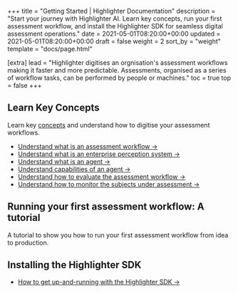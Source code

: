 +++
title = "Getting Started | Highlighter Documentation"
description = "Start your journey with Highlighter AI. Learn key concepts, run your first assessment workflow, and install the Highlighter SDK for seamless digital assessment operations."
date = 2021-05-01T08:20:00+00:00
updated = 2021-05-01T08:20:00+00:00
draft = false
weight = 2
sort_by = "weight"
template = "docs/page.html"

[extra]
lead = "Highlighter digitises an orgnisation's assessment workflows making it faster and more predictable. Assessments, organised as a series of workflow tasks, can be performed by people or machines."
toc = true
top = false
+++

## Learn Key Concepts

Learn key [concepts](../concepts/introduction/) and understand how to digitise your assessment workflows.

* [Understand what is an assessment workflow →](../concepts/assessment-workflow/)
* [Understand what is an enterprise perception system →](../concepts/enterprise-perception-system/)
* [Understand what is an agent →](../concepts/agents/)
* [Understand capabilities of an agent →](../concepts/capabilities/)
* [Understand how to evaluate the assessment workflow →](../concepts/evaluation/)
* [Understand how to monitor the subjects under assessment →](../concepts/monitoring/)

## Running your first assessment workflow: A tutorial

A tutorial to show you how to run your first assessment workflow from idea to production.

## Installing the Highlighter SDK

* [How to get up-and-running with the Highlighter SDK →](../../reference/sdk/getting-started-with-highlighter-sdk/)
